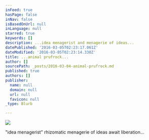 ```yaml
---
inFeed: true
hasPage: false
inNav: false
isBasedOnUrl: null
inLanguage: null
starred: true
keywords: []
description: ...idea menagerist and menagerie of ideas...
datePublished: '2016-03-05T02:23:17.061Z'
dateModified: '2016-03-05T02:23:14.330Z'
title: ...animal prufrock...
author: []
sourcePath: _posts/2016-03-04-animal-prufrock.md
published: true
authors: []
publisher:
  name: null
  domain: null
  url: null
  favicon: null
_type: Blurb

---
```

![](https://the-grid-user-content.s3-us-west-2.amazonaws.com/5bc267c3-d41a-490c-9b7a-761e46eb61d8.jpg)

"idea menagerist"   rhizomatic menagerie of ideas await liberation...